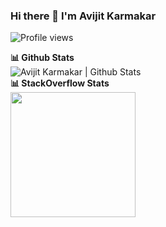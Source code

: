 <!--
**AvijitKarmakar/AvijitKarmakar** is a ✨ _special_ ✨ repository because its `README.md` (this file) appears on your GitHub profile.

Here are some ideas to get you started:

- 🔭 I’m currently working on ...
- 🌱 I’m currently learning ...
- 👯 I’m looking to collaborate on ...
- 🤔 I’m looking for help with ...
- 💬 Ask me about ...
- 📫 How to reach me: ...
- 😄 Pronouns: ...
- ⚡ Fun fact: ...
-->

### Hi there 👋 I'm Avijit Karmakar

![Profile views](https://gpvc.arturio.dev/AvijitKarmakar)

  <div>
    <b>📊 Github Stats</b>
    <br />
    <img src="https://github-readme-stats.vercel.app/api?username=AvijitKarmakar&count_private=true&show_icons=true&include_all_commits=true" alt="Avijit Karmakar | Github Stats" />
  </div>
  <div>
    <b>📊 StackOverflow Stats</b>
    <br />
    <a href="https://stackoverflow.com/users/5294091/avijit-karmakar"><img src="https://github-readme-stackoverflow.vercel.app/?userID=5294091" height="200"></a>
  </div>
